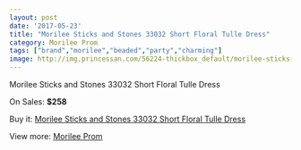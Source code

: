 ```yaml
---
layout: post
date: '2017-05-23'
title: "Morilee Sticks and Stones 33032 Short Floral Tulle Dress"
category: Morilee Prom
tags: ["brand","morilee","beaded","party","charming"]
image: http://img.princessan.com/56224-thickbox_default/morilee-sticks-and-stones-33032-short-floral-tulle-dress.jpg
---
```

Morilee Sticks and Stones 33032 Short Floral Tulle Dress

On Sales: **$258**
<a href="https://www.princessan.com/en/morilee-prom/25194-morilee-sticks-and-stones-33032-short-floral-tulle-dress.html"><amp-img layout="responsive" width="600" height="600" src="//img.princessan.com/56224-thickbox_default/morilee-sticks-and-stones-33032-short-floral-tulle-dress.jpg" alt="Morilee Sticks and Stones 33032 Short Floral Tulle Dress 0" /></a>
<a href="https://www.princessan.com/en/morilee-prom/25194-morilee-sticks-and-stones-33032-short-floral-tulle-dress.html"><amp-img layout="responsive" width="600" height="600" src="//img.princessan.com/56227-thickbox_default/morilee-sticks-and-stones-33032-short-floral-tulle-dress.jpg" alt="Morilee Sticks and Stones 33032 Short Floral Tulle Dress 1" /></a>
<a href="https://www.princessan.com/en/morilee-prom/25194-morilee-sticks-and-stones-33032-short-floral-tulle-dress.html"><amp-img layout="responsive" width="600" height="600" src="//img.princessan.com/56226-thickbox_default/morilee-sticks-and-stones-33032-short-floral-tulle-dress.jpg" alt="Morilee Sticks and Stones 33032 Short Floral Tulle Dress 2" /></a>
<a href="https://www.princessan.com/en/morilee-prom/25194-morilee-sticks-and-stones-33032-short-floral-tulle-dress.html"><amp-img layout="responsive" width="600" height="600" src="//img.princessan.com/56225-thickbox_default/morilee-sticks-and-stones-33032-short-floral-tulle-dress.jpg" alt="Morilee Sticks and Stones 33032 Short Floral Tulle Dress 3" /></a>

Buy it: [Morilee Sticks and Stones 33032 Short Floral Tulle Dress](https://www.princessan.com/en/morilee-prom/25194-morilee-sticks-and-stones-33032-short-floral-tulle-dress.html "Morilee Sticks and Stones 33032 Short Floral Tulle Dress")

View more: [Morilee Prom](https://www.princessan.com/en/211-morilee-prom "Morilee Prom")